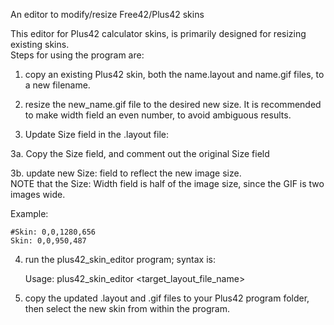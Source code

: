 An editor to modify/resize Free42/Plus42 skins 

This editor for Plus42 calculator skins, is primarily designed for resizing 
existing skins.  
Steps for using the program are:

1. copy an existing Plus42 skin, both the name.layout and name.gif files,
   to a new filename.
   
2. resize the new_name.gif file to the desired new size.
   It is recommended to make width field an even number, to avoid ambiguous results.

3. Update Size field in the .layout file:  

3a. Copy the Size field, and comment out the original Size field  

3b. update new Size: field to reflect the new image size.  
   NOTE that the Size: Width field is half of the image size, since the GIF is two images wide.
   
Example:
```
#Skin: 0,0,1280,656
Skin: 0,0,950,487
```   
   
4. run the plus42_skin_editor program; syntax is:

   Usage: plus42_skin_editor <target_layout_file_name>
   
5. copy the updated .layout and .gif files to your Plus42 program folder,
   then select the new skin from within the program.
      
